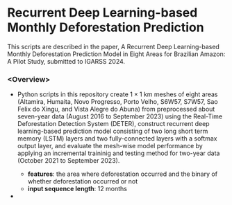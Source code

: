 # Recurrent Deep Learning-based Monthly Deforestation Prediction

This scripts are described in the paper, A Recurrent Deep Learning-based Monthly Deforestation Prediction Model in Eight Areas for Brazilian Amazon: A Pilot Study, submitted to IGARSS 2024.<br />

### \<Overview\>
- Python scripts in this repository create $1\times1$ km meshes of eight areas (Altamira, Humaita, Novo Progresso, Porto Velho, S6W57, S7W57, Sao Felix do Xingu, and Vista Alegre do Abuna) from preprocessed about seven-year data (August 2016 to September 2023) using the Real-Time Deforestation Detection System (DETER), construct recurrent deep learning-based prediction model consisting of two long short term memory (LSTM) layers and two fully-connected layers with a softmax output layer, and evaluate the mesh-wise model performance by applying an incremental traininig and testing method for two-year data (October 2021 to September 2023).<br />
  - __features__: the area where deforestation occurred and the binary of whether deforestation occurred or not<br />
  - __input sequence length__: 12 months<br />
  
- 
